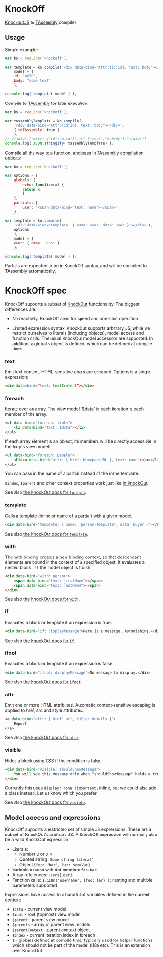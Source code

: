 KnockOff
========

[KnockoutJS](http://knockoutjs.com/) to [TAssembly](https://github.com/gwicke/tassembly) compiler

## Usage

Simple example:
```javascript
var ko = require('knockoff');

var template = ko.compile('<div data-bind="attr:{id:id}, text: body"></div>'),
    model = {
	id: "myId",
	body: "some text"
    };

console.log( template( model ) );
```

Compile to [TAssembly](https://github.com/gwicke/tassembly) for later execution:
```javascript
var ko = require('knockoff');

var tassemblyTemplate = ko.compile(
	'<div data-bind="attr:{id:id}, text: body"></div>',
	{ toTAssembly: true }
    );
// ["<div",["attr",{"id":"m.id"}],">",["text","m.body"],"</div>"]
console.log( JSON.stringify( tassemblyTemplate) );
```

Compile all the way to a function, and pass in [TAssembly compilation
options](https://github.com/gwicke/tassembly/blob/master/README.md#usage):
```javascript
var ko = require('knockoff');

var options = {
	globals: {
	    echo: function(x) {
		return x;
	    }
	},
	partials: {
	    user: '<span data-bind="text: name"></span>'
	}

var template = ko.compile(
	'<div data-bind="template: { name: user, data: user }"></div>'),
	options
    ),
    model = {
	user: { name: "Foo" }
    };

console.log( template( model ) );
```
Partials are expected to be in KnockOff syntax, and will be compiled to
TAssembly automatically.


KnockOff spec
=============

KnockOff supports a subset of [KnockOut](http://knockoutjs.com/documentation/introduction.html) functionality. The biggest differences are:

- No reactivity. KnockOff aims for speed and one-shot operation.

- Limited expression syntax. KnockOut supports arbitrary JS, while we restrict
  ourselves to literals (including objects), model access and function calls.
  The usual KnockOut model accessors are supported. In addition, a global
  ```$``` object is defined, which can be defined at compile time.


### text
Emit text content. HTML-sensitive chars are escaped. Options is a single
expression:
```html
<div data=bind="text: textContent"></div>
```

### foreach
Iterate over an array. The view model '$data' in each iteration is each member of the
array.
```html
<ul data-bind="foreach: links">
    <li data-bind="text: $data"></li>
</ul>
```

If each array element is an object, its members will be directly accessible
in the loop's view model:

```html
<ul data-bind="foreach: people">
    <li><a data-bind="attr: { href: homepageURL }, text: name"></a></li>
</ul>
```
You can pass in the name of a partial instead of the inline template.

```$index```, ```$parent``` and other context properties work just like [in
KnockOut](http://knockoutjs.com/documentation/foreach-binding.html).

See also [the KnockOut docs for ```foreach```](http://knockoutjs.com/documentation/foreach-binding.html).

### template
Calls a template (inline or name of a partial) with a given model.
```html
<div data-bind="template: { name: 'person-template', data: buyer }"></div>
```
See also [the KnockOut docs for ```template```](http://knockoutjs.com/documentation/template-binding.html).

### with
The with binding creates a new binding context, so that descendant elements
are bound in the context of a specified object. It evaluates a nested block
```iff``` the model object is truish.
```html
<div data-bind="with: person">
    <span data-bind="text: firstName"></span>
    <span data-bind="text: lastName"></span>
</div>
```
See also [the KnockOut docs for ```with```](http://knockoutjs.com/documentation/with-binding.html).

### if
Evaluates a block or template if an expression is true.
```html
<div data-bind="if: displayMessage">Here is a message. Astonishing.</div>
```
See also [the KnockOut docs for ```if```](http://knockoutjs.com/documentation/if-binding.html).

### ifnot
Evaluates a block or template if an expression is false.
```html
<div data-bind="ifnot: displayMessage">No message to display.</div>
```
See also [the KnockOut docs for ```ifnot```](http://knockoutjs.com/documentation/ifnot-binding.html).

### attr
Emit one or more HTML attributes. Automatic context-sensitive escaping is
applied to href, src and style attributes. 

```html
<a data-bind="attr: { href: url, title: details }">
    Report
</a>
```
See also [the KnockOut docs for ```attr```](http://knockoutjs.com/documentation/attr-binding.html).

### visible
Hides a block using CSS if the condition is falsy.

```html
<div data-bind="visible: shouldShowMessage">
    You will see this message only when "shouldShowMessage" holds a true value.
</div>
```

Currently this uses ```display: none !important;``` inline, but we could also
add a class instead. Let us know which you prefer.

See also [the KnockOut docs for ```visible```](http://knockoutjs.com/documentation/visible-binding.html).

Model access and expressions
----------------------------
KnockOff supports a restricted set of simple JS expressions. These are a
subset of KnockOut's arbitrary JS. A KnockOff expression will normally also be
a valid KnockOut expression.

* Literals: 
  * Number ```2``` or ```3.4```
  * Quoted string ```'Some string literal'```
  * Object ```{foo: 'bar', baz: someVar}```
* Variable access with dot notation: ```foo.bar```
* Array references: ```users[user]```
* Function calls: ```$.i18n('username', {foo: bar} )```; nesting and multiple
  parameters supported

Expressions have access to a handful of variables defined in the current
context:
* ```$data``` - current view model
* ```$root``` - root (topmost) view model
* ```$parent``` - parent view model
* ```$parents``` - array of parent view models
* ```$parentContext``` - parent context object
* ```$index``` - current iteration index in foreach
* ```$``` - globals defined at compile time; typically used for helper functions
  which should not be part of the model (i18n etc). This is an extension over
  KnockOut.
